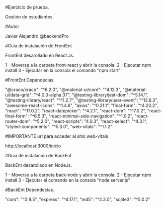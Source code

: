 #Ejercicio de prueba.

Gestión de estudiantes.

#Autor

Javier Alejandro @backendPro

#Guía de instalación de FrontEnt

FrontEnt desarollado en React Js.

1 - Moverse a la carpeta front-react y abrir la consola.
2 - Ejecutar npm install
3 - Ejecutar en la consola el comando "npm start"

#FrontEnt Dependecias.

"@craco/craco": "^6.2.0",
"@material-ui/core": "^4.12.3",
"@material-ui/data-grid": "^4.0.0-alpha.37",
"@testing-library/jest-dom": "^5.14.1",
"@testing-library/react": "^11.2.7",
"@testing-library/user-event": "^12.8.3",
"awesome-react-icons": "^1.4.8",
"axios": "^0.21.1",
"final-form": "^4.20.2",
"react": "^17.0.2",
"react-datepicker": "^4.2.1",
"react-dom": "^17.0.2",
"react-final-form": "^6.5.3",
"react-minimal-side-navigation": "^1.9.2",
"react-router-dom": "^5.2.0",
"react-scripts": "4.0.3",
"react-select": "^4.3.1",
"styled-components": "^5.3.0",
"web-vitals": "^1.1.2"


#IMPORTANTE url para acceder al sitio web-vitals

http://localhost:3000/inicio

#Guía de instalación de BackEnt
 
BackEnt desarollado en NodeJs.

1 - Moverse a la carpeta back-node y abrir la consola.
2 - Ejecutar npm install
3 - Ejecutar el comando en la consola "node server.js"


#BackEnt Dependecias.

"cors": "^2.8.5",
"express": "^4.17.1",
"md5": "^2.3.0",
"sqlite3": "^5.0.2"





